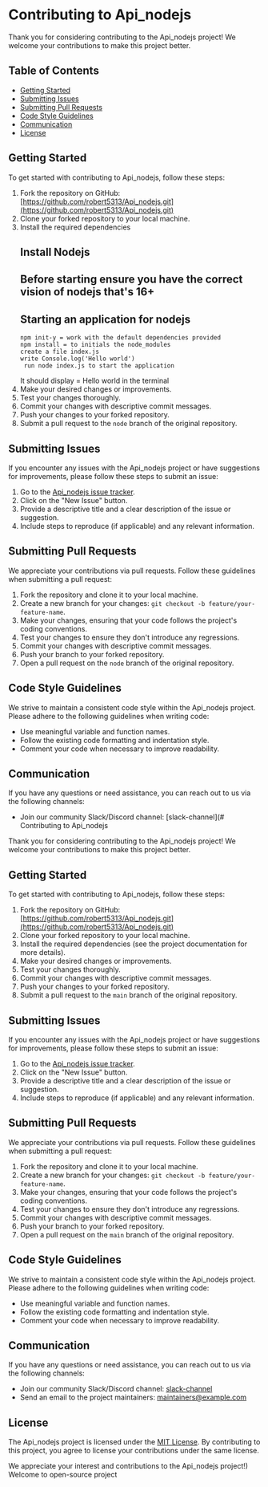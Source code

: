 
# Contributing to Api_nodejs

Thank you for considering contributing to the Api_nodejs project! We welcome your contributions to make this project better.

## Table of Contents
- [Getting Started](#getting-started)
- [Submitting Issues](#submitting-issues)
- [Submitting Pull Requests](#submitting-pull-requests)
- [Code Style Guidelines](#code-style-guidelines)
- [Communication](#communication)
- [License](#license)

## Getting Started
To get started with contributing to Api_nodejs, follow these steps:
1. Fork the repository on GitHub: [https://github.com/robert5313/Api_nodejs.git](https://github.com/robert5313/Api_nodejs.git)
2. Clone your forked repository to your local machine.
3. Install the required dependencies
   ## Install Nodejs
   ## Before starting ensure you have the correct vision of nodejs that's 16+
   ## Starting an application for nodejs
       npm init-y = work with the default dependencies provided
       npm install = to initials the node_modules
       create a file index.js
       write Console.log('Hello world')
        run node index.js to start the application
      It should display = Hello world in the terminal
5. Make your desired changes or improvements.
6. Test your changes thoroughly.
7. Commit your changes with descriptive commit messages.
8. Push your changes to your forked repository.
9. Submit a pull request to the `node` branch of the original repository.

## Submitting Issues
If you encounter any issues with the Api_nodejs project or have suggestions for improvements, please follow these steps to submit an issue:
1. Go to the [Api_nodejs issue tracker](https://github.com/robert5313/Api_nodejs.git/issues).
2. Click on the "New Issue" button.
3. Provide a descriptive title and a clear description of the issue or suggestion.
4. Include steps to reproduce (if applicable) and any relevant information.

## Submitting Pull Requests
We appreciate your contributions via pull requests. Follow these guidelines when submitting a pull request:
1. Fork the repository and clone it to your local machine.
2. Create a new branch for your changes: `git checkout -b feature/your-feature-name`.
3. Make your changes, ensuring that your code follows the project's coding conventions.
4. Test your changes to ensure they don't introduce any regressions.
5. Commit your changes with descriptive commit messages.
6. Push your branch to your forked repository.
7. Open a pull request on the `node` branch of the original repository.

## Code Style Guidelines
We strive to maintain a consistent code style within the Api_nodejs project. Please adhere to the following guidelines when writing code:
- Use meaningful variable and function names.
- Follow the existing code formatting and indentation style.
- Comment your code when necessary to improve readability.

## Communication
If you have any questions or need assistance, you can reach out to us via the following channels:
- Join our community Slack/Discord channel: [slack-channel](# Contributing to Api_nodejs

Thank you for considering contributing to the Api_nodejs project! We welcome your contributions to make this project better.

## Getting Started
To get started with contributing to Api_nodejs, follow these steps:
1. Fork the repository on GitHub: [https://github.com/robert5313/Api_nodejs.git](https://github.com/robert5313/Api_nodejs.git)
2. Clone your forked repository to your local machine.
3. Install the required dependencies (see the project documentation for more details).
4. Make your desired changes or improvements.
5. Test your changes thoroughly.
6. Commit your changes with descriptive commit messages.
7. Push your changes to your forked repository.
8. Submit a pull request to the `main` branch of the original repository.

## Submitting Issues
If you encounter any issues with the Api_nodejs project or have suggestions for improvements, please follow these steps to submit an issue:
1. Go to the [Api_nodejs issue tracker](https://github.com/robert5313/Api_nodejs.git/issues).
2. Click on the "New Issue" button.
3. Provide a descriptive title and a clear description of the issue or suggestion.
4. Include steps to reproduce (if applicable) and any relevant information.

## Submitting Pull Requests
We appreciate your contributions via pull requests. Follow these guidelines when submitting a pull request:
1. Fork the repository and clone it to your local machine.
2. Create a new branch for your changes: `git checkout -b feature/your-feature-name`.
3. Make your changes, ensuring that your code follows the project's coding conventions.
4. Test your changes to ensure they don't introduce any regressions.
5. Commit your changes with descriptive commit messages.
6. Push your branch to your forked repository.
7. Open a pull request on the `main` branch of the original repository.

## Code Style Guidelines
We strive to maintain a consistent code style within the Api_nodejs project. Please adhere to the following guidelines when writing code:
- Use meaningful variable and function names.
- Follow the existing code formatting and indentation style.
- Comment your code when necessary to improve readability.

## Communication
If you have any questions or need assistance, you can reach out to us via the following channels:
- Join our community Slack/Discord channel: [slack-channel](mastercomtalk)
- Send an email to the project maintainers: [maintainers@example.com](mailto:maintainers@example.com)

## License
The Api_nodejs project is licensed under the [MIT License](https://opensource.org/licenses/MIT). By contributing to this project, you agree to license your contributions under the same license.

We appreciate your interest and contributions to the Api_nodejs project!)
Welcome to open-source project
